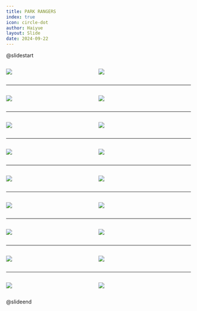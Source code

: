 ```yaml
---
title: PARK RANGERS
index: true
icon: circle-dot
author: Haiyue
layout: Slide
date: 2024-09-22
---
```

 
@slidestart

<div style="display:flex">
<div style="flex:1">

![](https://raw.githubusercontent.com/yclord/reading/refs/heads/master/english/Level-O/PARK%20RANGERS/001.webp)
</div>
<div style="flex:1">

![](https://raw.githubusercontent.com/yclord/reading/refs/heads/master/english/Level-O/PARK%20RANGERS/002.webp)
</div>
</div>

---

<div style="display:flex">
<div style="flex:1">

![](https://raw.githubusercontent.com/yclord/reading/refs/heads/master/english/Level-O/PARK%20RANGERS/003.webp)
</div>
<div style="flex:1">

![](https://raw.githubusercontent.com/yclord/reading/refs/heads/master/english/Level-O/PARK%20RANGERS/004.webp)
</div>
</div>

---

<div style="display:flex">
<div style="flex:1">

![](https://raw.githubusercontent.com/yclord/reading/refs/heads/master/english/Level-O/PARK%20RANGERS/005.webp)
</div>
<div style="flex:1">

![](https://raw.githubusercontent.com/yclord/reading/refs/heads/master/english/Level-O/PARK%20RANGERS/006.webp)
</div>
</div>

---

<div style="display:flex">
<div style="flex:1">

![](https://raw.githubusercontent.com/yclord/reading/refs/heads/master/english/Level-O/PARK%20RANGERS/007.webp)
</div>
<div style="flex:1">

![](https://raw.githubusercontent.com/yclord/reading/refs/heads/master/english/Level-O/PARK%20RANGERS/008.webp)
</div>
</div>

---

<div style="display:flex">
<div style="flex:1">

![](https://raw.githubusercontent.com/yclord/reading/refs/heads/master/english/Level-O/PARK%20RANGERS/009.webp)
</div>
<div style="flex:1">

![](https://raw.githubusercontent.com/yclord/reading/refs/heads/master/english/Level-O/PARK%20RANGERS/010.webp)
</div>
</div>

---

<div style="display:flex">
<div style="flex:1">

![](https://raw.githubusercontent.com/yclord/reading/refs/heads/master/english/Level-O/PARK%20RANGERS/011.webp)
</div>
<div style="flex:1">

![](https://raw.githubusercontent.com/yclord/reading/refs/heads/master/english/Level-O/PARK%20RANGERS/012.webp)
</div>
</div>

---

<div style="display:flex">
<div style="flex:1">

![](https://raw.githubusercontent.com/yclord/reading/refs/heads/master/english/Level-O/PARK%20RANGERS/013.webp)
</div>
<div style="flex:1">

![](https://raw.githubusercontent.com/yclord/reading/refs/heads/master/english/Level-O/PARK%20RANGERS/014.webp)
</div>
</div>

---

<div style="display:flex">
<div style="flex:1">

![](https://raw.githubusercontent.com/yclord/reading/refs/heads/master/english/Level-O/PARK%20RANGERS/015.webp)
</div>
<div style="flex:1">

![](https://raw.githubusercontent.com/yclord/reading/refs/heads/master/english/Level-O/PARK%20RANGERS/016.webp)
</div>
</div>

---

<div style="display:flex">
<div style="flex:1">

![](https://raw.githubusercontent.com/yclord/reading/refs/heads/master/english/Level-O/PARK%20RANGERS/017.webp)
</div>
<div style="flex:1">

![](https://raw.githubusercontent.com/yclord/reading/refs/heads/master/english/Level-O/PARK%20RANGERS/018.webp)
</div>
</div>

@slideend
